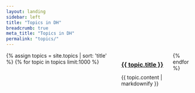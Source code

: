 ```yaml
---
layout: landing
sidebar: left
title: "Topics in DH"
breadcrumb: true
meta_title: "Topics in DH"
permalink: "topics/"
---
```

<div class="row" id="topics">
	<div class="large-10 small-12 large-offset-1 columns t30">
			{% assign topics = site.topics | sort: 'title' %}
			{% for topic in topics limit:1000 %}
				<div id="topic_{{ topic.identifier }}" class="content circlebg {% if page.source == 'community' %}contribution{% endif %}">
					<a href="#{{ topic.identifier }}"><h3 id="{{ topic.identifier }}">{{ topic.title }}</h3></a>
					<p>{{ topic.content | markdownify }}</p>
				</div>
			{% endfor %}
	</div><!-- /.small-8 small-offset-2.columns -->
</div><!-- /.row -->
